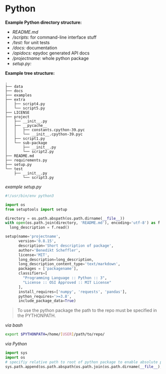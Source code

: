 # Python

**Example Python directory structure:**
- *README.md*
- */scripts:* for command-line interface stuff
- */test:* for unit tests
- */docs:* documentation
- */apidocs:* epydoc generated API docs
- */projectname:* whole python package
- *setup.py:* 


**Example tree structure:**
```text
.
├── data
├── docs
├── examples
├── extra
│   ├── script4.py
│   └── script5.py
├── LICENSE
├── project
│   ├── __init__.py
│   ├── __pycache__
│   │   ├── constants.cpython-39.pyc
│   │   └── __init__.cpython-39.pyc
│   ├── script1.py
│   └── sub-package
│       ├── __init__.py
│       └── script2.py
├── README.md
├── requirements.py
├── setup.py
└── test
    ├── __init__.py
        └── script3.py
```

*example setup.py*
```python
#!/usr/bin/env python3

import os
from setuptools import setup

directory = os.path.abspath(os.path.dirname(__file__))
with open(os.path.join(directory, 'README.md'), encoding='utf-8') as f:
  long_description = f.read()

setup(name='projectname',
      version='0.8.15',
      description='Short description of package',
      author='Benedikt Scheffler',
      license='MIT',
      long_description=long_description,
      long_description_content_type='text/markdown',
      packages = ['packagename'],
      classifiers=[
        "Programming Language :: Python :: 3",
        "License :: OSI Approved :: MIT License"
      ],
      install_requires=['numpy', 'requests', 'pandas'],
      python_requires='>=3.8',
      include_package_data=True)
```


> To use the python package the path to the repo must be specified in the PYTHONPATH. 

*via bash*
```bash
export $PYTHONPATH=/home/[USER]/path/to/repo/
```

*via Python*
```python
import sys
import os
# specifiy relative path to root of python package to enable absolute package references
sys.path.append(os.path.abspath(os.path.join(os.path.dirname(__file__), '..')))
```
